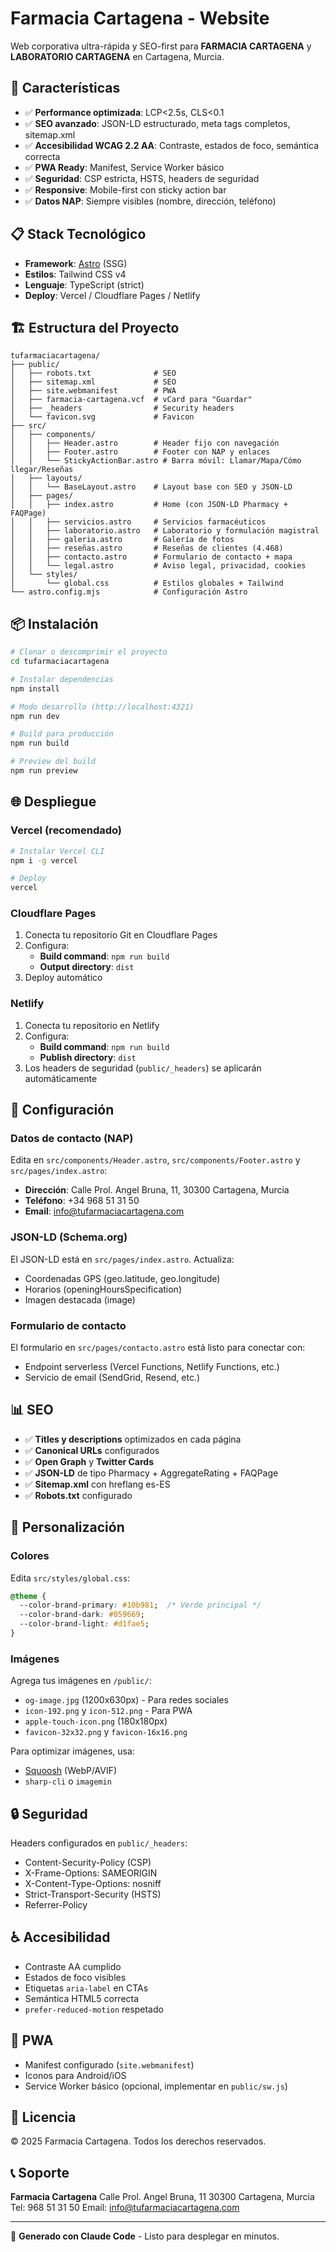 # Farmacia Cartagena - Website

Web corporativa ultra-rápida y SEO-first para **FARMACIA CARTAGENA** y **LABORATORIO CARTAGENA** en Cartagena, Murcia.

## 🚀 Características

- ✅ **Performance optimizada**: LCP<2.5s, CLS<0.1
- ✅ **SEO avanzado**: JSON-LD estructurado, meta tags completos, sitemap.xml
- ✅ **Accesibilidad WCAG 2.2 AA**: Contraste, estados de foco, semántica correcta
- ✅ **PWA Ready**: Manifest, Service Worker básico
- ✅ **Seguridad**: CSP estricta, HSTS, headers de seguridad
- ✅ **Responsive**: Mobile-first con sticky action bar
- ✅ **Datos NAP**: Siempre visibles (nombre, dirección, teléfono)

## 📋 Stack Tecnológico

- **Framework**: [Astro](https://astro.build) (SSG)
- **Estilos**: Tailwind CSS v4
- **Lenguaje**: TypeScript (strict)
- **Deploy**: Vercel / Cloudflare Pages / Netlify

## 🏗️ Estructura del Proyecto

```
tufarmaciacartagena/
├── public/
│   ├── robots.txt              # SEO
│   ├── sitemap.xml             # SEO
│   ├── site.webmanifest        # PWA
│   ├── farmacia-cartagena.vcf  # vCard para "Guardar"
│   ├── _headers                # Security headers
│   └── favicon.svg             # Favicon
├── src/
│   ├── components/
│   │   ├── Header.astro        # Header fijo con navegación
│   │   ├── Footer.astro        # Footer con NAP y enlaces
│   │   └── StickyActionBar.astro # Barra móvil: Llamar/Mapa/Cómo llegar/Reseñas
│   ├── layouts/
│   │   └── BaseLayout.astro    # Layout base con SEO y JSON-LD
│   ├── pages/
│   │   ├── index.astro         # Home (con JSON-LD Pharmacy + FAQPage)
│   │   ├── servicios.astro     # Servicios farmacéuticos
│   │   ├── laboratorio.astro   # Laboratorio y formulación magistral
│   │   ├── galeria.astro       # Galería de fotos
│   │   ├── reseñas.astro       # Reseñas de clientes (4.468)
│   │   ├── contacto.astro      # Formulario de contacto + mapa
│   │   └── legal.astro         # Aviso legal, privacidad, cookies
│   └── styles/
│       └── global.css          # Estilos globales + Tailwind
└── astro.config.mjs            # Configuración Astro
```

## 📦 Instalación

```bash
# Clonar o descomprimir el proyecto
cd tufarmaciacartagena

# Instalar dependencias
npm install

# Modo desarrollo (http://localhost:4321)
npm run dev

# Build para producción
npm run build

# Preview del build
npm run preview
```

## 🌐 Despliegue

### Vercel (recomendado)

```bash
# Instalar Vercel CLI
npm i -g vercel

# Deploy
vercel
```

### Cloudflare Pages

1. Conecta tu repositorio Git en Cloudflare Pages
2. Configura:
   - **Build command**: `npm run build`
   - **Output directory**: `dist`
3. Deploy automático

### Netlify

1. Conecta tu repositorio en Netlify
2. Configura:
   - **Build command**: `npm run build`
   - **Publish directory**: `dist`
3. Los headers de seguridad (`public/_headers`) se aplicarán automáticamente

## 🔧 Configuración

### Datos de contacto (NAP)

Edita en `src/components/Header.astro`, `src/components/Footer.astro` y `src/pages/index.astro`:

- **Dirección**: Calle Prol. Angel Bruna, 11, 30300 Cartagena, Murcia
- **Teléfono**: +34 968 51 31 50
- **Email**: info@tufarmaciacartagena.com

### JSON-LD (Schema.org)

El JSON-LD está en `src/pages/index.astro`. Actualiza:
- Coordenadas GPS (geo.latitude, geo.longitude)
- Horarios (openingHoursSpecification)
- Imagen destacada (image)

### Formulario de contacto

El formulario en `src/pages/contacto.astro` está listo para conectar con:
- Endpoint serverless (Vercel Functions, Netlify Functions, etc.)
- Servicio de email (SendGrid, Resend, etc.)

## 📊 SEO

- ✅ **Titles y descriptions** optimizados en cada página
- ✅ **Canonical URLs** configurados
- ✅ **Open Graph** y **Twitter Cards**
- ✅ **JSON-LD** de tipo Pharmacy + AggregateRating + FAQPage
- ✅ **Sitemap.xml** con hreflang es-ES
- ✅ **Robots.txt** configurado

## 🎨 Personalización

### Colores

Edita `src/styles/global.css`:

```css
@theme {
  --color-brand-primary: #10b981;  /* Verde principal */
  --color-brand-dark: #059669;
  --color-brand-light: #d1fae5;
}
```

### Imágenes

Agrega tus imágenes en `/public/`:
- `og-image.jpg` (1200x630px) - Para redes sociales
- `icon-192.png` y `icon-512.png` - Para PWA
- `apple-touch-icon.png` (180x180px)
- `favicon-32x32.png` y `favicon-16x16.png`

Para optimizar imágenes, usa:
- [Squoosh](https://squoosh.app) (WebP/AVIF)
- `sharp-cli` o `imagemin`

## 🔒 Seguridad

Headers configurados en `public/_headers`:
- Content-Security-Policy (CSP)
- X-Frame-Options: SAMEORIGIN
- X-Content-Type-Options: nosniff
- Strict-Transport-Security (HSTS)
- Referrer-Policy

## ♿ Accesibilidad

- Contraste AA cumplido
- Estados de foco visibles
- Etiquetas `aria-label` en CTAs
- Semántica HTML5 correcta
- `prefer-reduced-motion` respetado

## 📱 PWA

- Manifest configurado (`site.webmanifest`)
- Iconos para Android/iOS
- Service Worker básico (opcional, implementar en `public/sw.js`)

## 📄 Licencia

© 2025 Farmacia Cartagena. Todos los derechos reservados.

## 📞 Soporte

**Farmacia Cartagena**
Calle Prol. Angel Bruna, 11
30300 Cartagena, Murcia
Tel: 968 51 31 50
Email: info@tufarmaciacartagena.com

---

🚀 **Generado con Claude Code** - Listo para desplegar en minutos.
